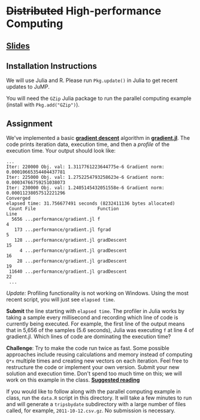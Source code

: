 # ~~Distributed~~ High-performance Computing

## [Slides](https://docs.google.com/presentation/d/1Qamkuq7xH4dV0J9bOy-MAFnGLIiZMKH229A9o6Ux_58/edit?usp=sharing)

## Installation Instructions

We will use Julia and R. Please run ``Pkg.update()`` in Julia to get recent updates to JuMP.

You will need the ``GZip`` Julia package to run the parallel computing example (install with ``Pkg.add("GZip")``).

## Assignment

We've implemented a basic **[gradient descent]** algorithm in **[gradient.jl]**. The code prints iteration data, execution time, and then a *profile* of the execution time. Your output should look like:

```
...
Iter: 220000 Obj. val: 1.3117761223644775e-6 Gradient norm: 0.00010665354404437781
Iter: 225000 Obj. val: 1.2752254793258623e-6 Gradient norm: 0.00034766759251038073
Iter: 230000 Obj. val: 1.2405145432051558e-6 Gradient norm: 0.00011238057512221296
Converged
elapsed time: 31.756677491 seconds (8232411136 bytes allocated)
 Count File                       Function                                 Line
  5656 ...performance/gradient.jl f                                           4
   173 ...performance/gradient.jl fgrad                                       5
   128 ...performance/gradient.jl gradDescent                                15
     4 ...performance/gradient.jl gradDescent                                16
    28 ...performance/gradient.jl gradDescent                                19
 11640 ...performance/gradient.jl gradDescent                                22
 ...
```
*Update:* Profiling functionality is not working on Windows. Using the most recent script, you will just see ``elapsed time``.

**Submit** the line starting with ``elapsed time``. The profiler in Julia works by taking a sample every millisecond and recording which line of code is currently being executed. For example, the first line of the output means that in 5,656 of the samples (5.6 seconds), Julia was executing ``f`` at line 4 of gradient.jl. Which lines of code are dominating the execution time?

**Challenge**: Try to make the code run twice as fast. Some possible approaches include reusing calculations and memory instead of computing ``Q*x`` multiple times and creating new vectors on each iteration. Feel free to restructure the code or implement your own version. Submit your new solution and execution time. Don't spend too much time on this; we will work on this example in the class. **[Suggested reading]**

If you would like to follow along with the parallel computing example in class, run the ``data.R`` script in this directory. It will take a few minutes to run and will generate a ``tripsbydate`` subdirectory with a large number of files called, for example, ``2011-10-12.csv.gz``. No submission is necessary.

[gradient.jl]: https://github.com/IainNZ/ORSoftwareTools2014/blob/master/DistribComputing/performance/gradient.jl
[gradient descent]: http://en.wikipedia.org/wiki/Gradient_descent
[suggested reading]: http://julialang.org/blog/2013/09/fast-numeric/
